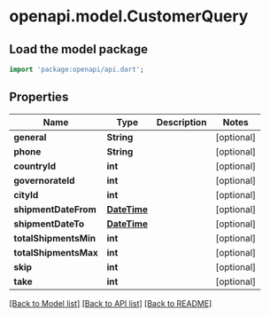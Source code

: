# openapi.model.CustomerQuery

## Load the model package
```dart
import 'package:openapi/api.dart';
```

## Properties
Name | Type | Description | Notes
------------ | ------------- | ------------- | -------------
**general** | **String** |  | [optional] 
**phone** | **String** |  | [optional] 
**countryId** | **int** |  | [optional] 
**governorateId** | **int** |  | [optional] 
**cityId** | **int** |  | [optional] 
**shipmentDateFrom** | [**DateTime**](DateTime.md) |  | [optional] 
**shipmentDateTo** | [**DateTime**](DateTime.md) |  | [optional] 
**totalShipmentsMin** | **int** |  | [optional] 
**totalShipmentsMax** | **int** |  | [optional] 
**skip** | **int** |  | [optional] 
**take** | **int** |  | [optional] 

[[Back to Model list]](../README.md#documentation-for-models) [[Back to API list]](../README.md#documentation-for-api-endpoints) [[Back to README]](../README.md)


